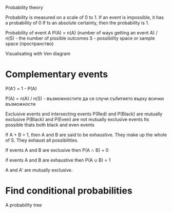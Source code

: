 Probability theory

Probability is measured on a scale of 0 to 1.
If an event is impossible, it has a probability of 0
If ts an absolute certainty, then the probability is 1.

Probability of event A
P(A) = n(A) (number of ways getting an event A) / n(S) - the number of pissible outcomes
S - possibility space or sample space (пространство)

Visualisating with Ven diagram

# Complementary events
P(A') = 1 - P(A)

P(A) = n(A) / n(S) - възможностите да се случи събитието върху всички възможности

Exclusive events and intersecting events
P(Red) and P(Black) are mutually exclusive
P(Black) and P(Even) are not mutually exclusive events
Its possible thats both black and even events

If A + B = 1, then A and B are said to be exhaustive. They make up the whole of S. They exhaust all possibilities.

If events A and B are exclusive then
P(A ∩ B) = 0

if events A and B are exhaustive then
P(A ∪ B) = 1

A and A' are mutually exclusive.

# Find conditional probabilities
A probability tree




